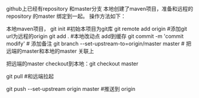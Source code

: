 github上已经有repository 和master分支
本地创建了maven项目，准备和远程的repository 的master 绑定到一起。 操作方法如下：

本地maven项目，
git init #初始本项目为git库
git remote add origin <git url>  #添加git url为远程的origin
git add .  #本地改动点 add到缓存
git commit -m 'commit modify' # 添加备注
git branch --set-upstream-to=origin/master master # 把远端的master和本地的master 关联上

把远端的master checkout到本地：git checkout master

git pull #和远端拉起

git push --set-upstream origin master  #推送到 origin

